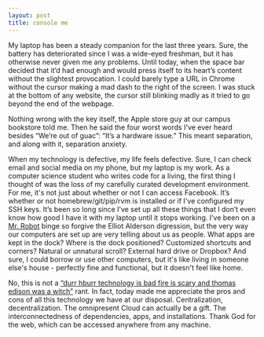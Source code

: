 ```yaml
---
layout: post
title: console me
---
```


My laptop has been a steady companion for the last three years. Sure, the battery has deteriorated since I was a wide-eyed freshman, but it has otherwise never given me any problems. Until today, when the space bar decided that it’d had enough and would press itself to its heart’s content without the slightest provocation. I could barely type a URL in Chrome without the cursor making a mad dash to the right of the screen. I was stuck at the bottom of any website, the cursor still blinking madly as it tried to go beyond the end of the webpage. 

Nothing wrong with the key itself, the Apple store guy at our campus bookstore told me. Then he said the four worst words I've ever heard besides “We’re out of guac”: “It’s a hardware issue.” This meant separation, and along with it, separation anxiety.

When my technology is defective, my life feels defective. Sure, I can check email and social media on my phone, but my laptop is my work. As a computer science student who writes code for a living, the first thing I thought of was the loss of my carefully curated development environment. For me, it's not just about whether or not I can access Facebook. It’s whether or not homebrew/git/pip/rvm is installed or if I've configured my SSH keys.  It’s been so long since I’ve set up all these things that I don’t even know how good I have it with my laptop until it stops working. I’ve been on a [Mr. Robot](http://www.imdb.com/title/tt4158110/) binge so forgive the Elliot Alderson digression, but the very way our computers are set up are very telling about us as people. What apps are kept in the dock? Where is the dock positioned? Customized shortcuts and corners? Natural or unnatural scroll? External hard drive or Dropbox? And sure, I could borrow or use other computers, but it's like living in someone else's house - perfectly fine and functional, but it doesn't feel like home.

No, this is not a [“durr hburr technology is bad fire is scary and thomas edison was a witch”](https://s-media-cache-ak0.pinimg.com/736x/95/c6/a7/95c6a7583ba31a6d918fbf1c30f2fe9c.jpg) rant. In fact, today made me appreciate the pros and cons of all this technology we have at our disposal. Centralization, decentralization. The omnipresent Cloud can actually be a gift. The interconnectedness of dependencies, apps, and installations. Thank God for the web, which can be accessed anywhere from any machine.
